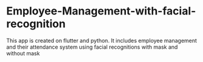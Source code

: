 # Employee-Management-with-facial-recognition
This app is created on flutter and python. It includes employee management and their attendance system using facial recognitions with mask and without mask
